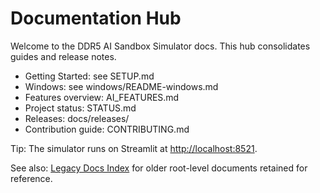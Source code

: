 # Documentation Hub

Welcome to the DDR5 AI Sandbox Simulator docs. This hub consolidates guides and release notes.

- Getting Started: see SETUP.md
- Windows: see windows/README-windows.md
- Features overview: AI_FEATURES.md
- Project status: STATUS.md
- Releases: docs/releases/
- Contribution guide: CONTRIBUTING.md

Tip: The simulator runs on Streamlit at [http://localhost:8521](http://localhost:8521).

See also: [Legacy Docs Index](./LEGACY.md) for older root-level documents retained for reference.
